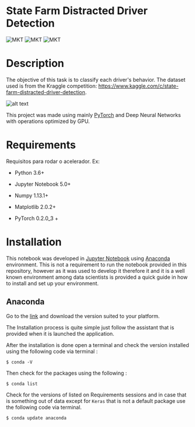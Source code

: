 # State Farm Distracted Driver Detection
![MKT](https://img.shields.io/badge/version-v0.1-blue.svg)
![MKT](https://img.shields.io/badge/language-Python-orange.svg)
![MKT](https://img.shields.io/badge/platform-Jupyter-lightgrey.svg)


# Description

The objective of this task is to classify each driver's behavior. The dataset used is from the Kraggle competition: https://www.kaggle.com/c/state-farm-distracted-driver-detection.

![alt text](https://github.com/RenatoBMLR/state-farm-distracted-driver-detection/blob/master/figures/data.png)


This project was made using mainly [PyTorch](http://pytorch.org) and Deep Neural Networks with operations optimized by GPU.

# Requirements

Requisitos para rodar o acelerador. Ex:

-   Python 3.6+

-   Jupyter Notebook 5.0+

-   Numpy 1.13.1+

-   Matplotlib 2.0.2+

-   PyTorch 0.2.0_3 +


# Installation

This notebook was developed in [Jupyter Notebook](http://jupyter.org) using [Anaconda](https://anaconda.org) environment. This is not a requirement to run the notebook provided in this repository, however as it was used to develop it therefore it and it is a well known environment among data scientists is provided a quick guide in how to install and set up your environment.



## Anaconda

Go to the [link](https://www.anaconda.com/download/#download) and download the version suited to your platform.

The Installation process is quite simple just follow the assistant that is provided when it is launched the application.

After the installation is done open a terminal and check the version installed using the following code via terminal :

```
$ conda -V

```
Then check for the packages using the following :

```
$ conda list

```
Check for the versions of listed on Requirements sessions and in case that is something out of data except for `Keras` that is not a default package use the following code via terminal.

```
$ conda update anaconda

```
